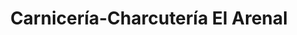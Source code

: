 ---
title: "Carnicería-Charcutería El Arenal"
url: /majadahonda/carniceria-charcuteria-el-arenal/
shop: carnicero
---